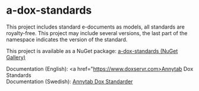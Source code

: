 # a-dox-standards
This project includes standard e-documents as models, all standards are royalty-free. This project may include several versions, the last part of the namespace indicates the version of the standard.

This project is available as a NuGet package: <a href="https://www.nuget.org/packages/Annytab.Dox.Standards/">a-dox-standards (NuGet Gallery)</a>

Documentation (English): <a href="https://www.doxservr.com>Annytab Dox Standards</a><br />
Documentation (Swedish): <a href="https://www.doxservr.se">Annytab Dox Standarder</a>